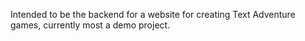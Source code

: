Intended to be the backend for a website for creating Text Adventure games, currently most a demo project. 
